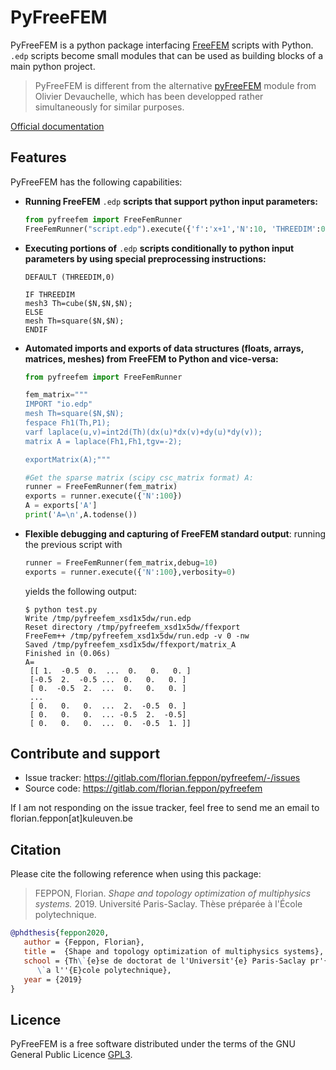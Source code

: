# PyFreeFEM

PyFreeFEM is a python package interfacing
[FreeFEM](https://freefem.org/) scripts with Python. `.edp` scripts
become small modules that can be used as building blocks of a main
python project.

> PyFreeFEM is different from the alternative
> [pyFreeFEM](https://github.com/odevauchelle/pyFreeFem) module from
> Olivier Devauchelle, which has been developped rather simultaneously for
> similar purposes.

[Official documentation](https://pyfreefem.readthedocs.io/en/latest/index.html)

## Features

PyFreeFEM has the following capabilities:

-   **Running FreeFEM** `.edp` **scripts that support python input
    parameters:**

    ```python   
    from pyfreefem import FreeFemRunner   
    FreeFemRunner("script.edp").execute({'f':'x+1','N':10, 'THREEDIM':0})
    ```

-   **Executing portions of** `.edp` **scripts conditionally to python
    input parameters by using special preprocessing instructions:**

    ```freefem  
    DEFAULT (THREEDIM,0)    

    IF THREEDIM    
    mesh3 Th=cube($N,$N,$N);
    ELSE   
    mesh Th=square($N,$N);
    ENDIF
    ```

-   **Automated imports and exports of data structures (floats, arrays,
    matrices, meshes) from FreeFEM to Python and vice-versa:**

    ```python
    from pyfreefem import FreeFemRunner   

    fem_matrix=""" 
    IMPORT "io.edp"
    mesh Th=square($N,$N); 
    fespace Fh1(Th,P1);    
    varf laplace(u,v)=int2d(Th)(dx(u)*dx(v)+dy(u)*dy(v));  
    matrix A = laplace(Fh1,Fh1,tgv=-2);    

    exportMatrix(A);"""    

    #Get the sparse matrix (scipy csc_matrix format) A:    
    runner = FreeFemRunner(fem_matrix)
    exports = runner.execute({'N':100}) 
    A = exports['A']
    print('A=\n',A.todense())
    ```

-   **Flexible debugging and capturing of FreeFEM standard output**:
    running the previous script with

    ```python
    runner = FreeFemRunner(fem_matrix,debug=10)
    exports = runner.execute({'N':100},verbosity=0) 
    ```

    yields the following output:

    ``` console
    $ python test.py 
    Write /tmp/pyfreefem_xsd1x5dw/run.edp
    Reset directory /tmp/pyfreefem_xsd1x5dw/ffexport
    FreeFem++ /tmp/pyfreefem_xsd1x5dw/run.edp -v 0 -nw
    Saved /tmp/pyfreefem_xsd1x5dw/ffexport/matrix_A
    Finished in (0.06s)
    A=
     [[ 1.  -0.5  0.  ...  0.   0.   0. ]
     [-0.5  2.  -0.5 ...  0.   0.   0. ]
     [ 0.  -0.5  2.  ...  0.   0.   0. ]
     ...
     [ 0.   0.   0.  ...  2.  -0.5  0. ]
     [ 0.   0.   0.  ... -0.5  2.  -0.5]
     [ 0.   0.   0.  ...  0.  -0.5  1. ]]
    ```

## Contribute and support

-   Issue tracker:
    <https://gitlab.com/florian.feppon/pyfreefem/-/issues>
-   Source code: <https://gitlab.com/florian.feppon/pyfreefem>

If I am not responding on the issue tracker, feel free to send me an
email to florian.feppon\[at\]kuleuven.be

## Citation

Please cite the following reference when using this package:

> FEPPON, Florian. *Shape and topology optimization of multiphysics
> systems.* 2019. Université Paris-Saclay. Thèse préparée à l'École
> polytechnique.

``` bibtex
@phdthesis{feppon2020,
   author = {Feppon, Florian},
   title =  {Shape and topology optimization of multiphysics systems},
   school = {Th\`{e}se de doctorat de l'Universit'{e} Paris-Saclay pr'{e}par'{e}e
      \`a l''{E}cole polytechnique},
   year = {2019}
}
```

## Licence

PyFreeFEM is a free software distributed under the terms of the GNU
General Public Licence
[GPL3](https://www.gnu.org/licenses/gpl-3.0.html).
